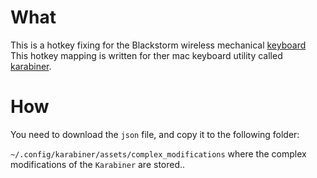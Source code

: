 # What

This is a hotkey fixing for the Blackstorm wireless mechanical [keyboard](https://www.verkkokauppa.com/fi/product/698255/Blackstorm-RGB-Mech-2021-60-Dual-Mode-pelinappaimisto-Outemu)
This hotkey mapping is written for ther mac keyboard utility called [karabiner](https://karabiner-elements.pqrs.org/docs/json/location/).

# How

You need to download the `json` file, and copy it to the following folder:

`~/.config/karabiner/assets/complex_modifications` where the complex modifications of the `Karabiner` are stored..
